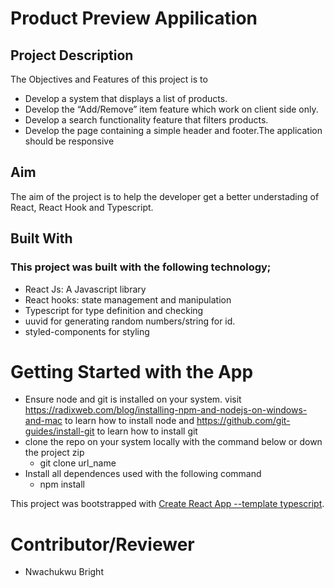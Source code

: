 # Product Preview Appilication

## Project Description
The Objectives and Features of this project is to 
  * Develop a system that displays a list of products.
  * Develop the “Add/Remove” item feature which work on client side only.
  * Develop a search functionality feature that filters products.
  * Develop the page containing a simple header and footer.The application should be responsive
  

## Aim
The aim of the project is to help the developer get a better understading of React, React Hook and Typescript. 

## Built With
### This project was built with the following technology;
 * React Js: A Javascript library
 * React hooks: state management and manipulation
 * Typescript for type definition and checking
 * uuvid for generating random numbers/string for id.
 * styled-components for styling

# Getting Started with the App

* Ensure node and git is installed on your system. visit https://radixweb.com/blog/installing-npm-and-nodejs-on-windows-and-mac to learn how to install node and https://github.com/git-guides/install-git to learn how to install git
* clone the repo on your system locally with the command below or down the project zip
  - git clone url_name
* Install all dependences used with the following command
  - npm install


This project was bootstrapped with [Create React App --template typescript](https://create-react-app.dev/docs/adding-typescript/).

# Contributor/Reviewer
- Nwachukwu Bright


